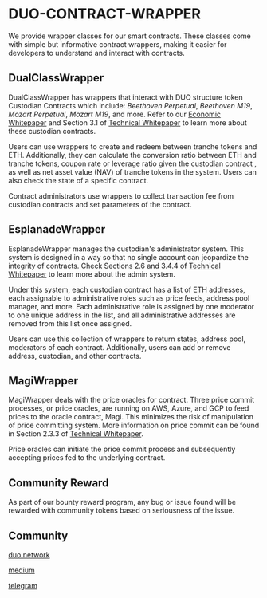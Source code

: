 # DUO-CONTRACT-WRAPPER

We provide wrapper classes for our smart contracts. These classes come with simple but informative contract wrappers, making it easier for developers to understand and interact with contracts.

## DualClassWrapper

DualClassWrapper has wrappers that interact with DUO structure token Custodian Contracts which include: *Beethoven Perpetual*, *Beethoven M19*, *Mozart Perpetual*, *Mozart M19*, and more. Refer to our [Economic Whitepaper](https://duo.network/papers/duo_economic_white_paper.pdf) and Section 3.1 of [Technical Whitepaper](https://duo.network/papers/duo_technical_white_paper.pdf) to learn more about these custodian contracts.

Users can use wrappers to create and redeem between tranche tokens and ETH. Additionally, they can calculate the conversion ratio between ETH and tranche tokens, coupon rate or leverage ratio given the custodian contract , as well as net asset value (NAV) of tranche tokens in the system. Users can also check the state of a specific contract.

Contract administrators use wrappers to collect transaction fee from custodian contracts and set parameters of the contract.

## EsplanadeWrapper

EsplanadeWrapper manages the custodian's administrator system. This system is designed in a way so that no single account can jeopardize the integrity of contracts. Check Sections 2.6 and 3.4.4 of [Technical Whitepaper](https://duo.network/papers/duo_technical_white_paper.pdf) to learn more about the admin system.

Under this system, each custodian contract has a list of ETH addresses, each assignable to administrative roles such as price feeds, address pool manager, and more. Each administrative role is assigned by one moderator to one unique address in the list, and all administrative addresses are removed from this list once assigned.

Users can use this collection of wrappers to return states, address pool, moderators of each contract. Additionally, users can add or remove address, custodian, and other contracts.

## MagiWrapper

MagiWrapper deals with the price oracles for contract. Three price commit processes, or price oracles, are running on AWS, Azure, and GCP to feed prices to the oracle contract, Magi. This minimizes the risk of manipulation of price committing system. More information on price commit can be found in Section 2.3.3 of [Technical Whitepaper](https://duo.network/papers/duo_technical_white_paper.pdf).

Price oracles can initiate the price commit process and subsequently accepting prices fed to the underlying contract.

## Community Reward
As part of our bounty reward program, any bug or issue found will be rewarded with community tokens based on seriousness of the issue.

## Community
[duo.network](https://duo.network)

[medium](https://medium.com/duo-network)

[telegram](https://t.me/duonetwork)
